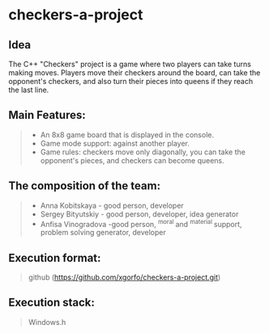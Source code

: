 # checkers-a-project
## Idea

The C++ "Checkers" project is a game where two players can take turns making moves. Players move their checkers around the board, can take the opponent's checkers, and also turn their pieces into queens if they reach the last line.

##  Main Features:
> - An 8x8 game board that is displayed in the console.
> - Game mode support: against another player.
> - Game rules: checkers move only diagonally, you can take the opponent's pieces, and checkers can become queens.

## The composition of the team:
> - Anna Kobitskaya - good person, developer
> - Sergey Bityutskiy - good person, developer, idea generator
> - Anfisa Vinogradova -good person, <sup> moral </sup> and <sup> material </sup> support, problem solving generator, developer

## Execution format:
> github (https://github.com/xgorfo/checkers-a-project.git)

## Execution stack:
> Windows.h
